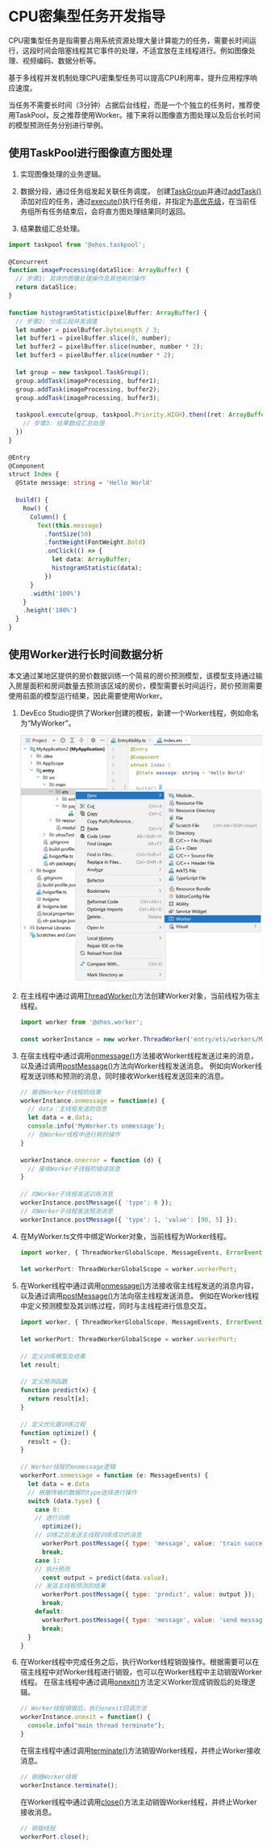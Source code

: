 # CPU密集型任务开发指导


CPU密集型任务是指需要占用系统资源处理大量计算能力的任务，需要长时间运行，这段时间会阻塞线程其它事件的处理，不适宜放在主线程进行。例如图像处理、视频编码、数据分析等。


基于多线程并发机制处理CPU密集型任务可以提高CPU利用率，提升应用程序响应速度。


当任务不需要长时间（3分钟）占据后台线程，而是一个个独立的任务时，推荐使用TaskPool，反之推荐使用Worker。接下来将以图像直方图处理以及后台长时间的模型预测任务分别进行举例。


## 使用TaskPool进行图像直方图处理

1. 实现图像处理的业务逻辑。

2. 数据分段，通过任务组发起关联任务调度。
   创建[TaskGroup](../reference/apis/js-apis-taskpool.md#taskgroup10)并通过[addTask()](../reference/apis/js-apis-taskpool.md#addtask10)添加对应的任务，通过[execute()](../apis/js-apis-taskpool.md#taskpoolexecute10)执行任务组，并指定为[高优先级](../reference/apis/js-apis-taskpool.md#priority)，在当前任务组所有任务结束后，会将直方图处理结果同时返回。

3. 结果数组汇总处理。


```ts
import taskpool from '@ohos.taskpool';

@Concurrent
function imageProcessing(dataSlice: ArrayBuffer) {
  // 步骤1: 具体的图像处理操作及其他耗时操作
  return dataSlice;
}

function histogramStatistic(pixelBuffer: ArrayBuffer) {
  // 步骤2: 分成三段并发调度
  let number = pixelBuffer.byteLength / 3;
  let buffer1 = pixelBuffer.slice(0, number);
  let buffer2 = pixelBuffer.slice(number, number * 2);
  let buffer3 = pixelBuffer.slice(number * 2);

  let group = new taskpool.TaskGroup();
  group.addTask(imageProcessing, buffer1);
  group.addTask(imageProcessing, buffer2);
  group.addTask(imageProcessing, buffer3);

  taskpool.execute(group, taskpool.Priority.HIGH).then((ret: ArrayBuffer[]) => {
    // 步骤3: 结果数组汇总处理
  })
}

@Entry
@Component
struct Index {
  @State message: string = 'Hello World'

  build() {
    Row() {
      Column() {
        Text(this.message)
          .fontSize(50)
          .fontWeight(FontWeight.Bold)
          .onClick(() => {
            let data: ArrayBuffer;
            histogramStatistic(data);
          })
      }
      .width('100%')
    }
    .height('100%')
  }
}
```


## 使用Worker进行长时间数据分析

本文通过某地区提供的房价数据训练一个简易的房价预测模型，该模型支持通过输入房屋面积和房间数量去预测该区域的房价，模型需要长时间运行，房价预测需要使用前面的模型运行结果，因此需要使用Worker。

1. DevEco Studio提供了Worker创建的模板，新建一个Worker线程，例如命名为“MyWorker”。

   ![newWorker](figures/newWorker.png)

2. 在主线程中通过调用[ThreadWorker()](../apis/js-apis-worker.md#threadworker9)方法创建Worker对象，当前线程为宿主线程。
   
   ```js
   import worker from '@ohos.worker';
   
   const workerInstance = new worker.ThreadWorker('entry/ets/workers/MyWorker.ts');
   ```

3. 在宿主线程中通过调用[onmessage()](../apis/js-apis-worker.md#onmessage9)方法接收Worker线程发送过来的消息，以及通过调用[postMessage()](../apis/js-apis-worker.md#postmessage9)方法向Worker线程发送消息。
   例如向Worker线程发送训练和预测的消息，同时接收Worker线程发送回来的消息。

   
   ```js
   // 接收Worker子线程的结果
   workerInstance.onmessage = function(e) {
     // data：主线程发送的信息
     let data = e.data;
     console.info('MyWorker.ts onmessage');
     // 在Worker线程中进行耗时操作
   }
   
   workerInstance.onerror = function (d) {
     // 接收Worker子线程的错误信息
   }
   
   // 向Worker子线程发送训练消息
   workerInstance.postMessage({ 'type': 0 });
   // 向Worker子线程发送预测消息
   workerInstance.postMessage({ 'type': 1, 'value': [90, 5] });
   ```

4. 在MyWorker.ts文件中绑定Worker对象，当前线程为Worker线程。
   
   ```js
   import worker, { ThreadWorkerGlobalScope, MessageEvents, ErrorEvent } from '@ohos.worker';
   
   let workerPort: ThreadWorkerGlobalScope = worker.workerPort;
   ```

5. 在Worker线程中通过调用[onmessage()](../apis/js-apis-worker.md#onmessage9-1)方法接收宿主线程发送的消息内容，以及通过调用[postMessage()](../apis/js-apis-worker.md#postmessage9-2)方法向宿主线程发送消息。
   例如在Worker线程中定义预测模型及其训练过程，同时与主线程进行信息交互。

   
   ```js
   import worker, { ThreadWorkerGlobalScope, MessageEvents, ErrorEvent } from '@ohos.worker';
   
   let workerPort: ThreadWorkerGlobalScope = worker.workerPort;
   
   // 定义训练模型及结果 
   let result;
   
   // 定义预测函数
   function predict(x) {
     return result[x];
   }
   
   // 定义优化器训练过程
   function optimize() {
     result = {};
   }
   
   // Worker线程的onmessage逻辑
   workerPort.onmessage = function (e: MessageEvents) {
     let data = e.data
     // 根据传输的数据的type选择进行操作
     switch (data.type) {
       case 0:
       // 进行训练
         optimize();
       // 训练之后发送主线程训练成功的消息
         workerPort.postMessage({ type: 'message', value: 'train success.' });
         break;
       case 1:
       // 执行预测
         const output = predict(data.value);
       // 发送主线程预测的结果
         workerPort.postMessage({ type: 'predict', value: output });
         break;
       default:
         workerPort.postMessage({ type: 'message', value: 'send message is invalid' });
         break;
     }
   }
   ```

6. 在Worker线程中完成任务之后，执行Worker线程销毁操作。根据需要可以在宿主线程中对Worker线程进行销毁，也可以在Worker线程中主动销毁Worker线程。
   在宿主线程中通过调用[onexit()](../apis/js-apis-worker.md#onexit9)方法定义Worker现成销毁后的处理逻辑。

   
   ```js
   // Worker线程销毁后，执行onexit回调方法
   workerInstance.onexit = function() {
     console.info("main thread terminate");
   }
   ```

   在宿主线程中通过调用[terminate()](../apis/js-apis-worker.md#terminate9)方法销毁Worker线程，并终止Worker接收消息。

   
   ```js
   // 销毁Worker线程
   workerInstance.terminate();
   ```

     在Worker线程中通过调用[close()](../apis/js-apis-worker.md#close9)方法主动销毁Worker线程，并终止Worker接收消息。
   
   ```js
   // 销毁线程
   workerPort.close();
   ```
